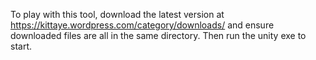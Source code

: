 To play with this tool, download the latest version at https://kittaye.wordpress.com/category/downloads/ and ensure downloaded files are all in the same directory. Then run the unity exe to start.
